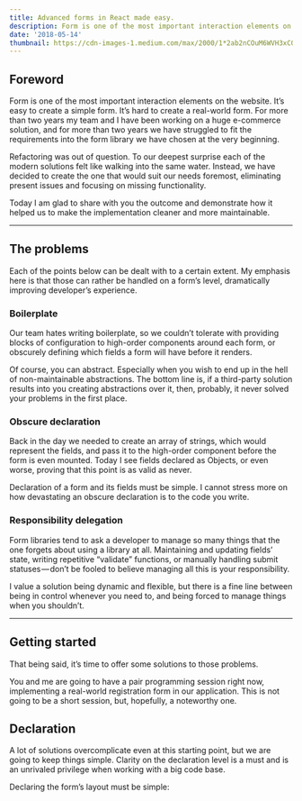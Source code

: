 ```yaml
---
title: Advanced forms in React made easy.
description: Form is one of the most important interaction elements on the website. It’s easy to create a simple form. It’s hard to create a real-world form. For more than two years my team and I have been working on a huge e-commerce solution, and for more than two years we have struggled to fit the requirements into the form library we have chosen at the very beginning.
date: '2018-05-14'
thumbnail: https://cdn-images-1.medium.com/max/2000/1*2ab2nCOuM6WVH3xC0WJg9g.png
---
```


## Foreword

Form is one of the most important interaction elements on the website. It’s easy to create a simple form. It’s hard to create a real-world form. For more than two years my team and I have been working on a huge e-commerce solution, and for more than two years we have struggled to fit the requirements into the form library we have chosen at the very beginning.

Refactoring was out of question. To our deepest surprise each of the modern solutions felt like walking into the same water. Instead, we have decided to create the one that would suit our needs foremost, eliminating present issues and focusing on missing functionality.

Today I am glad to share with you the outcome and demonstrate how it helped us to make the implementation cleaner and more maintainable.

---

## The problems

Each of the points below can be dealt with to a certain extent. My emphasis here is that those can rather be handled on a form’s level, dramatically improving developer’s experience.

### Boilerplate

Our team hates writing boilerplate, so we couldn’t tolerate with providing blocks of configuration to high-order components around each form, or obscurely defining which fields a form will have before it renders.

Of course, you can abstract. Especially when you wish to end up in the hell of non-maintainable abstractions. The bottom line is, if a third-party solution results into you creating abstractions over it, then, probably, it never solved your problems in the first place.

### Obscure declaration

Back in the day we needed to create an array of strings, which would represent the fields, and pass it to the high-order component before the form is even mounted. Today I see fields declared as Objects, or even worse, proving that this point is as valid as never.

Declaration of a form and its fields must be simple. I cannot stress more on how devastating an obscure declaration is to the code you write.

### Responsibility delegation

Form libraries tend to ask a developer to manage so many things that the one forgets about using a library at all. Maintaining and updating fields’ state, writing repetitive “validate” functions, or manually handling submit statuses — don’t be fooled to believe managing all this is your responsibility.

I value a solution being dynamic and flexible, but there is a fine line between being in control whenever you need to, and being forced to manage things when you shouldn’t.

---

## Getting started

That being said, it’s time to offer some solutions to those problems.

You and me are going to have a pair programming session right now, implementing a real-world registration form in our application. This is not going to be a short session, but, hopefully, a noteworthy one.

## Declaration

A lot of solutions overcomplicate even at this starting point, but we are going to keep things simple. Clarity on the declaration level is a must and is an unrivaled privilege when working with a big code base.

Declaring the form’s layout must be simple:
